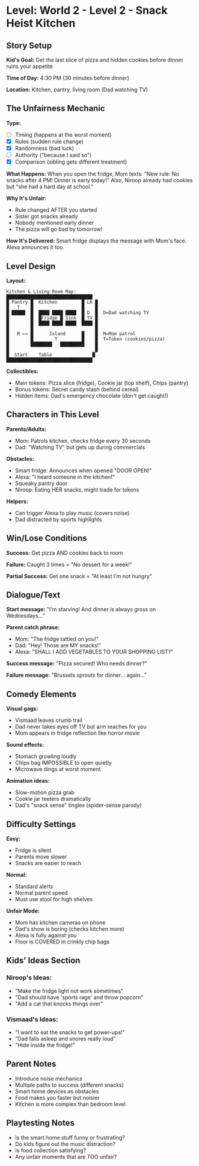 # Level: World 2 - Level 2 - Snack Heist Kitchen

## Story Setup
**Kid's Goal:** 
Get the last slice of pizza and hidden cookies before dinner ruins your appetite

**Time of Day:** 
4:30 PM (30 minutes before dinner)

**Location:** 
Kitchen, pantry, living room (Dad watching TV)

## The Unfairness Mechanic
**Type:** 
- [ ] Timing (happens at the worst moment)
- [x] Rules (sudden rule change)
- [x] Randomness (bad luck)
- [ ] Authority ("because I said so")
- [x] Comparison (sibling gets different treatment)

**What Happens:**
When you open the fridge, Mom texts: "New rule: No snacks after 4 PM! Dinner is early today!" Also, Niroop already had cookies but "she had a hard day at school."

**Why It's Unfair:**
- Rule changed AFTER you started
- Sister got snacks already
- Nobody mentioned early dinner
- The pizza will go bad by tomorrow!

**How It's Delivered:** 
Smart fridge displays the message with Mom's face. Alexa announces it too.

## Level Design
**Layout:** 
```
Kitchen & Living Room Map:
████████████████████████████████
█ Pantry █  Kitchen         █ LR █
█   T    █                  █    █
█ █████  █  ████ ████ ████  █ D  █  D=Dad watching TV
█        █  █Fridge █ Sink  █ TV █
█        █  ████ ████ ████  ████ █
█        █                       █
█   M ←→ █      Island      █    █  M=Mom patrol
█        █        T         █    █  T=Token (cookies/pizza)
█        ████████   █████████    █
█                                █
█  Start    Table               █
████████████████████████████████
```

**Collectibles:**
- Main tokens: Pizza slice (fridge), Cookie jar (top shelf), Chips (pantry)
- Bonus tokens: Secret candy stash (behind cereal)
- Hidden items: Dad's emergency chocolate (don't get caught!)

## Characters in This Level
**Parents/Adults:**
- Mom: Patrols kitchen, checks fridge every 30 seconds
- Dad: "Watching TV" but gets up during commercials

**Obstacles:**
- Smart fridge: Announces when opened "DOOR OPEN!"
- Alexa: "I heard someone in the kitchen!"
- Squeaky pantry door
- Niroop: Eating HER snacks, might trade for tokens

**Helpers:**
- Can trigger Alexa to play music (covers noise)
- Dad distracted by sports highlights

## Win/Lose Conditions
**Success:** 
Get pizza AND cookies back to room

**Failure:** 
Caught 3 times = "No dessert for a week!"

**Partial Success:** 
Get one snack = "At least I'm not hungry"

## Dialogue/Text
**Start message:**
"I'm starving! And dinner is always gross on Wednesdays..."

**Parent catch phrase:**
- Mom: "The fridge tattled on you!"
- Dad: "Hey! Those are MY snacks!"
- Alexa: "SHALL I ADD VEGETABLES TO YOUR SHOPPING LIST?"

**Success message:**
"Pizza secured! Who needs dinner?"

**Failure message:**
"Brussels sprouts for dinner... again..."

## Comedy Elements
**Visual gags:**
- Vismaad leaves crumb trail
- Dad never takes eyes off TV but arm reaches for you
- Mom appears in fridge reflection like horror movie

**Sound effects:**
- Stomach growling loudly
- Chips bag IMPOSSIBLE to open quietly
- Microwave dings at worst moment

**Animation ideas:**
- Slow-motion pizza grab
- Cookie jar teeters dramatically
- Dad's "snack sense" tingles (spider-sense parody)

## Difficulty Settings
**Easy:** 
- Fridge is silent
- Parents move slower
- Snacks are easier to reach

**Normal:** 
- Standard alerts
- Normal parent speed
- Must use stool for high shelves

**Unfair Mode:** 
- Mom has kitchen cameras on phone
- Dad's show is boring (checks kitchen more)
- Alexa is fully against you
- Floor is COVERED in crinkly chip bags

## Kids' Ideas Section
### Niroop's Ideas:
- "Make the fridge light not work sometimes"
- "Dad should have 'sports rage' and throw popcorn"
- "Add a cat that knocks things over"

### Vismaad's Ideas:
- "I want to eat the snacks to get power-ups!"
- "Dad falls asleep and snores really loud"
- "Hide inside the fridge!"

## Parent Notes
- Introduce noise mechanics
- Multiple paths to success (different snacks)
- Smart home devices as obstacles
- Food makes you faster but noisier
- Kitchen is more complex than bedroom level

## Playtesting Notes
<!-- To be filled after kids play -->
- Is the smart home stuff funny or frustrating?
- Do kids figure out the music distraction?
- Is food collection satisfying?
- Any unfair moments that are TOO unfair?